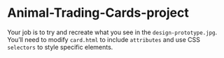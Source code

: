 # Animal-Trading-Cards-project
Your job is to try and recreate what you see in the `design-prototype.jpg`. You’ll need to modify `card.html` to include `attributes` and use CSS `selectors` to style specific elements.

